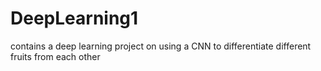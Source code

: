 # DeepLearning1
contains a deep learning project on using a CNN to differentiate different fruits from each other
